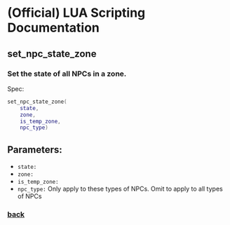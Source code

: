 
# (Official) LUA Scripting Documentation

## set_npc_state_zone

### Set the state of all NPCs in a zone.

Spec:
```lua
set_npc_state_zone(
	state,
	zone,
	is_temp_zone,
	npc_type)
```
## Parameters:
- `state:` 
- `zone:` 
- `is_temp_zone:` 
- `npc_type:` Only apply to these types of NPCs. Omit to apply to all types of NPCs

### [back](../npcs)
